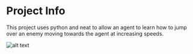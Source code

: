 # Project Info

This project uses python and neat to allow an agent to learn how to jump over an enemy moving towards the agent at increasing speeds.

![alt text]()
